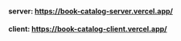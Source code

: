 #### **server:** https://book-catalog-server.vercel.app/ 
#### **client:** https://book-catalog-client.vercel.app/ 